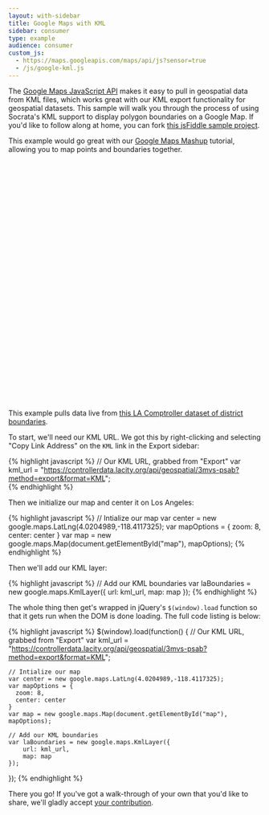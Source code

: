 ```yaml
---
layout: with-sidebar
title: Google Maps with KML
sidebar: consumer
type: example
audience: consumer
custom_js:
  - https://maps.googleapis.com/maps/api/js?sensor=true
  - /js/google-kml.js
---
```


The [Google Maps JavaScript API](https://developers.google.com/maps/documentation/javascript/tutorial) makes it easy to pull in geospatial data from KML files, which works great with our KML export functionality for geospatial datasets. This sample will walk you through the process of using Socrata's KML support to display polygon boundaries on a Google Map. If you'd like to follow along at home, you can fork [this jsFiddle sample project](http://jsfiddle.net/chrismetcalf/MZA62/).

This example would go great with our [Google Maps Mashup](/consumers/examples/google-maps-mashup.html) tutorial, allowing you to map points and boundaries together.

<div id="map" style="height: 480px; width: 640px"><!-- This space intentionally left blank --></div>

This example pulls data live from [this LA Comptroller dataset of district boundaries](https://controllerdata.lacity.org/dataset/Los-Angeles-Council-District-Boundaries/3mvs-psab).

To start, we'll need our KML URL. We got this by right-clicking and selecting "Copy Link Address" on the `KML` link in the Export sidebar:

{% highlight javascript %}
// Our KML URL, grabbed from "Export"
var kml_url = "https://controllerdata.lacity.org/api/geospatial/3mvs-psab?method=export&format=KML";    
{% endhighlight %}

Then we initialize our map and center it on Los Angeles:

{% highlight javascript %}
// Intialize our map
var center = new google.maps.LatLng(4.0204989,-118.4117325);
var mapOptions = {
  zoom: 8,
  center: center
}
var map = new google.maps.Map(document.getElementById("map"), mapOptions);
{% endhighlight %}

Then we'll add our KML layer:

{% highlight javascript %}
// Add our KML boundaries
var laBoundaries = new google.maps.KmlLayer({
    url: kml_url,
    map: map
});
{% endhighlight %}

The whole thing then get's wrapped in jQuery's `$(window).load` function so that it gets run when the DOM is done loading. The full code listing is below:

{% highlight javascript %}
$(window).load(function() {
    // Our KML URL, grabbed from "Export"
    var kml_url = "https://controllerdata.lacity.org/api/geospatial/3mvs-psab?method=export&format=KML";    
    
    // Intialize our map
    var center = new google.maps.LatLng(4.0204989,-118.4117325);
    var mapOptions = {
      zoom: 8,
      center: center
    }
    var map = new google.maps.Map(document.getElementById("map"), mapOptions);
    
    // Add our KML boundaries
    var laBoundaries = new google.maps.KmlLayer({
        url: kml_url,
        map: map
    });
});
{% endhighlight %}

There you go! If you've got a walk-through of your own that you'd like to share, we'll gladly accept [your contribution](/contributing.html).

